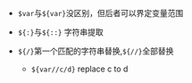+ `$var`与`${var}`没区别，但后者可以界定变量范围
+ `${:}`与`${::}` 字符串提取

+ `${/}`第一个匹配的字符串替换,`${//}`全部替换
    + `${var//c/d}` replace c to d